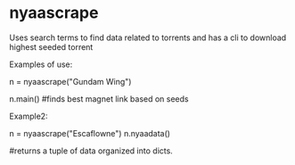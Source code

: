 # nyaascrape
Uses search terms to find data related to torrents and has a cli to download highest seeded torrent


Examples of use:

n = nyaascrape("Gundam Wing")

n.main()
#finds best magnet link based on seeds


Example2:

n = nyaascrape("Escaflowne")
n.nyaadata()

#returns a tuple of data organized into dicts.
